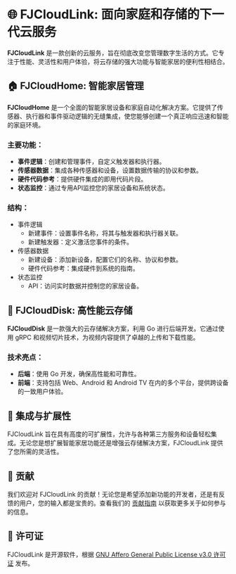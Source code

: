 # 🌐 FJCloudLink: 面向家庭和存储的下一代云服务

**FJCloudLink** 是一款创新的云服务，旨在彻底改变您管理数字生活的方式。它专注于性能、灵活性和用户体验，将云存储的强大功能与智能家居的便利性相结合。

## 🏠 FJCloudHome: 智能家居管理

**FJCloudHome** 是一个全面的智能家居设备和家庭自动化解决方案。它提供了传感器、执行器和事件驱动逻辑的无缝集成，使您能够创建一个真正响应迅速和智能的家庭环境。

### 主要功能：

- **事件逻辑**：创建和管理事件，自定义触发器和执行器。
- **传感器数据**：集成各种传感器和设备，设置数据传输的协议和参数。
- **硬件代码参考**：提供硬件集成的即用代码片段。
- **状态监控**：通过专用API监控您的家居设备和系统状态。

### 结构：

- 事件逻辑
  - 新建事件：设置事件名称，将其与触发器和执行器关联。
  - 新建触发器：定义激活您事件的条件。
- 传感器数据
  - 新建设备：添加新设备，配置它们的名称、协议和参数。
  - 硬件代码参考：集成硬件到系统的指南。
- 状态监控
  - API：访问实时数据并控制您的家居设备。

## 💾 FJCloudDisk: 高性能云存储

**FJCloudDisk** 是一款强大的云存储解决方案，利用 Go 进行后端开发。它通过使用 gRPC 和视频切片技术，为视频内容提供了卓越的上传和下载性能。

### 技术亮点：

- **后端**：使用 Go 开发，确保高性能和可靠性。
- **前端**：支持包括 Web、Android 和 Android TV 在内的多个平台，提供跨设备的一致用户体验。

## 🔗 集成与扩展性

FJCloudLink 旨在具有高度的可扩展性，允许与各种第三方服务和设备轻松集成。无论您是想扩展智能家居功能还是增强云存储解决方案，FJCloudLink 提供了您所需的灵活性。

## 🤝 贡献

我们欢迎对 FJCloudLink 的贡献！无论您是希望添加新功能的开发者，还是有反馈的用户，您的输入都是宝贵的。查看我们的 [贡献指南](https://kimi.moonshot.cn/share/CONTRIBUTING.md) 以获取更多关于如何参与的信息。

## 📄 许可证

FJCloudLink 是开源软件，根据 [GNU Affero General Public License v3.0 许可证](https://github.com/fanji-jared/FJCloudLink/blob/main/LICENSE) 发布。
